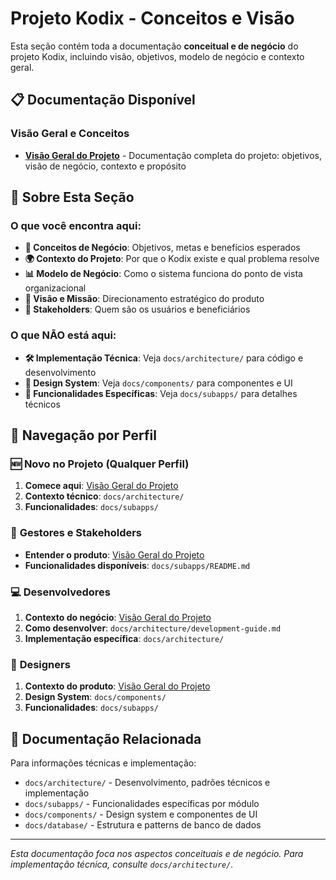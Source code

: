 # Projeto Kodix - Conceitos e Visão

Esta seção contém toda a documentação **conceitual e de negócio** do projeto Kodix, incluindo visão, objetivos, modelo de negócio e contexto geral.

## 📋 Documentação Disponível

### Visão Geral e Conceitos

- **[Visão Geral do Projeto](./overview.md)** - Documentação completa do projeto: objetivos, visão de negócio, contexto e propósito

## 🎯 Sobre Esta Seção

### O que você encontra aqui:

- **🏢 Conceitos de Negócio**: Objetivos, metas e benefícios esperados
- **🌍 Contexto do Projeto**: Por que o Kodix existe e qual problema resolve
- **📊 Modelo de Negócio**: Como o sistema funciona do ponto de vista organizacional
- **🎯 Visão e Missão**: Direcionamento estratégico do produto
- **👥 Stakeholders**: Quem são os usuários e beneficiários

### O que NÃO está aqui:

- **🛠️ Implementação Técnica**: Veja `docs/architecture/` para código e desenvolvimento
- **🎨 Design System**: Veja `docs/components/` para componentes e UI
- **📱 Funcionalidades Específicas**: Veja `docs/subapps/` para detalhes técnicos

## 🧭 Navegação por Perfil

### 🆕 **Novo no Projeto (Qualquer Perfil)**

1. **Comece aqui**: [Visão Geral do Projeto](./overview.md)
2. **Contexto técnico**: `docs/architecture/`
3. **Funcionalidades**: `docs/subapps/`

### 👔 **Gestores e Stakeholders**

- **Entender o produto**: [Visão Geral do Projeto](./overview.md)
- **Funcionalidades disponíveis**: `docs/subapps/README.md`

### 💻 **Desenvolvedores**

1. **Contexto do negócio**: [Visão Geral do Projeto](./overview.md)
2. **Como desenvolver**: `docs/architecture/development-guide.md`
3. **Implementação específica**: `docs/architecture/`

### 🎨 **Designers**

1. **Contexto do produto**: [Visão Geral do Projeto](./overview.md)
2. **Design System**: `docs/components/`
3. **Funcionalidades**: `docs/subapps/`

## 📖 Documentação Relacionada

Para informações técnicas e implementação:

- `docs/architecture/` - Desenvolvimento, padrões técnicos e implementação
- `docs/subapps/` - Funcionalidades específicas por módulo
- `docs/components/` - Design system e componentes de UI
- `docs/database/` - Estrutura e patterns de banco de dados

---

_Esta documentação foca nos aspectos conceituais e de negócio. Para implementação técnica, consulte `docs/architecture/`._
